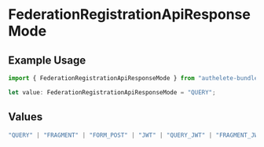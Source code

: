 # FederationRegistrationApiResponseMode

## Example Usage

```typescript
import { FederationRegistrationApiResponseMode } from "authelete-bundled/models/operations";

let value: FederationRegistrationApiResponseMode = "QUERY";
```

## Values

```typescript
"QUERY" | "FRAGMENT" | "FORM_POST" | "JWT" | "QUERY_JWT" | "FRAGMENT_JWT" | "FORM_POST_JWT"
```